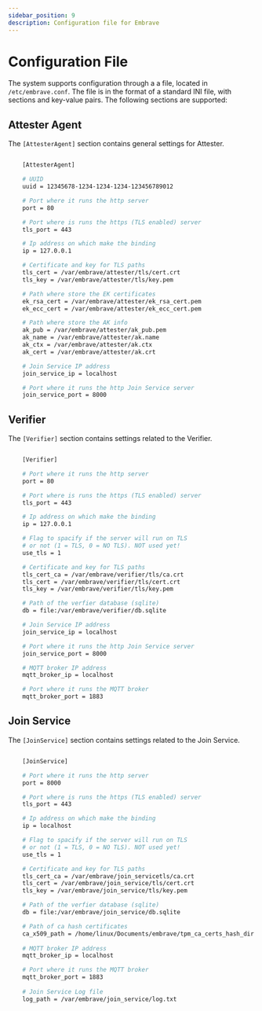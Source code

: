 ```yaml
---
sidebar_position: 9
description: Configuration file for Embrave
---
```


# Configuration File

The system supports configuration through a a file, located in ``/etc/embrave.conf``. The file is in the format of a standard INI file, with sections and key-value pairs. The following sections are supported:

## Attester Agent


The ``[AttesterAgent]`` section contains general settings for Attester.

``` sh

    [AttesterAgent]

    # UUID
    uuid = 12345678-1234-1234-1234-123456789012

    # Port where it runs the http server
    port = 80

    # Port where is runs the https (TLS enabled) server
    tls_port = 443

    # Ip address on which make the binding
    ip = 127.0.0.1

    # Certificate and key for TLS paths
    tls_cert = /var/embrave/attester/tls/cert.crt
    tls_key = /var/embrave/attester/tls/key.pem

    # Path where store the EK certificates
    ek_rsa_cert = /var/embrave/attester/ek_rsa_cert.pem
    ek_ecc_cert = /var/embrave/attester/ek_ecc_cert.pem

    # Path where store the AK info
    ak_pub = /var/embrave/attester/ak_pub.pem
    ak_name = /var/embrave/attester/ak.name
    ak_ctx = /var/embrave/attester/ak.ctx
    ak_cert = /var/embrave/attester/ak.crt

    # Join Service IP address
    join_service_ip = localhost

    # Port where it runs the http Join Service server
    join_service_port = 8000
```

## Verifier

The ``[Verifier]`` section contains settings related to the Verifier.

``` sh

    [Verifier]

    # Port where it runs the http server
    port = 80

    # Port where is runs the https (TLS enabled) server
    tls_port = 443

    # Ip address on which make the binding
    ip = 127.0.0.1

    # Flag to spacify if the server will run on TLS
    # or not (1 = TLS, 0 = NO TLS). NOT used yet!
    use_tls = 1

    # Certificate and key for TLS paths
    tls_cert_ca = /var/embrave/verifier/tls/ca.crt
    tls_cert = /var/embrave/verifier/tls/cert.crt
    tls_key = /var/embrave/verifier/tls/key.pem

    # Path of the verfier database (sqlite)
    db = file:/var/embrave/verifier/db.sqlite

    # Join Service IP address
    join_service_ip = localhost

    # Port where it runs the http Join Service server
    join_service_port = 8000

    # MQTT broker IP address
    mqtt_broker_ip = localhost

    # Port where it runs the MQTT broker
    mqtt_broker_port = 1883
```

## Join Service

The ``[JoinService]`` section contains settings related to the Join Service.

``` sh

    [JoinService]

    # Port where it runs the http server
    port = 8000

    # Port where is runs the https (TLS enabled) server
    tls_port = 443

    # Ip address on which make the binding
    ip = localhost

    # Flag to spacify if the server will run on TLS
    # or not (1 = TLS, 0 = NO TLS). NOT used yet!
    use_tls = 1

    # Certificate and key for TLS paths
    tls_cert_ca = /var/embrave/join_servicetls/ca.crt
    tls_cert = /var/embrave/join_service/tls/cert.crt
    tls_key = /var/embrave/join_service/tls/key.pem

    # Path of the verfier database (sqlite)
    db = file:/var/embrave/join_service/db.sqlite

    # Path of ca hash certificates
    ca_x509_path = /home/linux/Documents/embrave/tpm_ca_certs_hash_dir
  
    # MQTT broker IP address
    mqtt_broker_ip = localhost

    # Port where it runs the MQTT broker
    mqtt_broker_port = 1883
    
    # Join Service Log file
    log_path = /var/embrave/join_service/log.txt
```